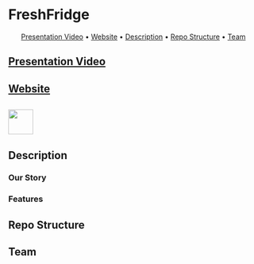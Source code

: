# FreshFridge

<p align="center">
  <a href="#presentation-video">Presentation Video</a> •
  <a href="#website">Website</a> •
  <a href="#description">Description</a> •
  <a href="#repo-structure">Repo Structure</a> •
  <a href="#team">Team</a>
</p>

## [Presentation Video]()

## [Website](https://www.eccchicago.org/2022-app-accelerator.html)

## [<img src="resources/img/appstore-badge.png" height="50">](https://itunes.apple.com/us/app/jitsi-meet/id1165103905)

## Description

### Our Story

### Features

## Repo Structure

## Team

